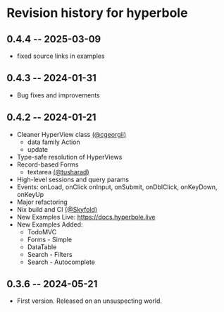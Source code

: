 # Revision history for hyperbole

## 0.4.4 -- 2025-03-09

* fixed source links in examples

## 0.4.3 -- 2024-01-31

* Bug fixes and improvements

## 0.4.2 -- 2024-01-21

* Cleaner HyperView class [(@cgeorgii)](https://github.com/cgeorgii)
  * data family Action
  * update
* Type-safe resolution of HyperViews
* Record-based Forms
  * textarea [(@tusharad)](https://github.com/tusharad)
* High-level sessions and query params
* Events: onLoad, onClick onInput, onSubmit, onDblClick, onKeyDown, onKeyUp
* Major refactoring
* Nix build and CI [(@Skyfold)](https://github.com/Skyfold)
* New Examples Live: https://docs.hyperbole.live
* New Examples Added:
  * TodoMVC
  * Forms - Simple
  * DataTable
  * Search - Filters
  * Search - Autocomplete

## 0.3.6 -- 2024-05-21

* First version. Released on an unsuspecting world.
